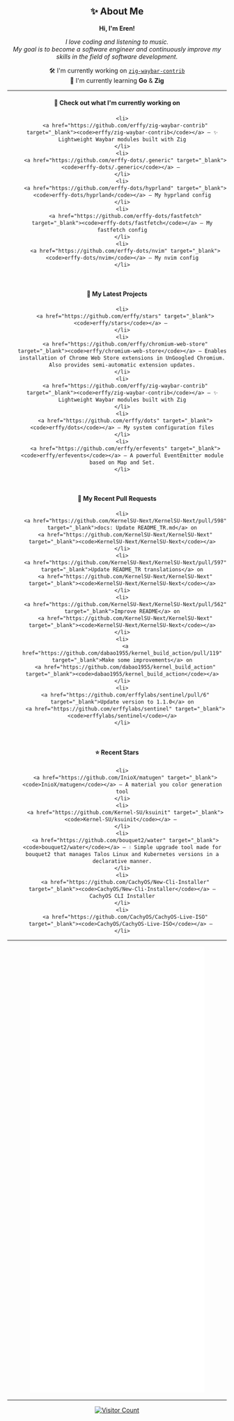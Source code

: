 <h2 align="center">✨ About Me</h2>

<p align="center">
  <b>Hi, I'm Eren!</b>
</p>

<p align="center">
  <i>
    I love coding and listening to music.<br/>
    My goal is to become a software engineer and continuously improve my skills in the field of software development.
  </i>
</p>

<p align="center">
  🛠️ I'm currently working on <a href="https://github.com/erffy/zig-waybar-contrib" target="_blank"><code>zig-waybar-contrib</code></a><br/>
  🌱 I'm currently learning <b>Go</b> & <b>Zig</b>
</p>

---

<h4 align="center">👷 Check out what I'm currently working on</h4>

<div align="center">
  <ol>
  
    <li>
      <a href="https://github.com/erffy/zig-waybar-contrib" target="_blank"><code>erffy/zig-waybar-contrib</code></a> – ✨ Lightweight Waybar modules built with Zig
    </li>
    <li>
      <a href="https://github.com/erffy-dots/.generic" target="_blank"><code>erffy-dots/.generic</code></a> – 
    </li>
    <li>
      <a href="https://github.com/erffy-dots/hyprland" target="_blank"><code>erffy-dots/hyprland</code></a> – My hyprland config
    </li>
    <li>
      <a href="https://github.com/erffy-dots/fastfetch" target="_blank"><code>erffy-dots/fastfetch</code></a> – My fastfetch config
    </li>
    <li>
      <a href="https://github.com/erffy-dots/nvim" target="_blank"><code>erffy-dots/nvim</code></a> – My nvim config
    </li>
  </ol>
</div>

<br/>

<h4 align="center">🌱 My Latest Projects</h4>

<div align="center">
  <ol>
  
    <li>
      <a href="https://github.com/erffy/stars" target="_blank"><code>erffy/stars</code></a> – 
    </li>
    <li>
      <a href="https://github.com/erffy/chromium-web-store" target="_blank"><code>erffy/chromium-web-store</code></a> – Enables installation of Chrome Web Store extensions in UnGoogled Chromium. Also provides semi-automatic extension updates.
    </li>
    <li>
      <a href="https://github.com/erffy/zig-waybar-contrib" target="_blank"><code>erffy/zig-waybar-contrib</code></a> – ✨ Lightweight Waybar modules built with Zig
    </li>
    <li>
      <a href="https://github.com/erffy/dots" target="_blank"><code>erffy/dots</code></a> – My system configuration files
    </li>
    <li>
      <a href="https://github.com/erffy/erfevents" target="_blank"><code>erffy/erfevents</code></a> – A powerful EventEmitter module based on Map and Set.
    </li>
  </ol>
</div>

<br/>

<h4 align="center">🔨 My Recent Pull Requests</h4>

<div align="center">
  <ol>
  
    <li>
      <a href="https://github.com/KernelSU-Next/KernelSU-Next/pull/598" target="_blank">docs: Update README_TR.md</a> on
      <a href="https://github.com/KernelSU-Next/KernelSU-Next" target="_blank"><code>KernelSU-Next/KernelSU-Next</code></a>
    </li>
    <li>
      <a href="https://github.com/KernelSU-Next/KernelSU-Next/pull/597" target="_blank">Update README_TR translations</a> on
      <a href="https://github.com/KernelSU-Next/KernelSU-Next" target="_blank"><code>KernelSU-Next/KernelSU-Next</code></a>
    </li>
    <li>
      <a href="https://github.com/KernelSU-Next/KernelSU-Next/pull/562" target="_blank">Improve README</a> on
      <a href="https://github.com/KernelSU-Next/KernelSU-Next" target="_blank"><code>KernelSU-Next/KernelSU-Next</code></a>
    </li>
    <li>
      <a href="https://github.com/dabao1955/kernel_build_action/pull/119" target="_blank">Make some improvements</a> on
      <a href="https://github.com/dabao1955/kernel_build_action" target="_blank"><code>dabao1955/kernel_build_action</code></a>
    </li>
    <li>
      <a href="https://github.com/erffylabs/sentinel/pull/6" target="_blank">Update version to 1.1.0</a> on
      <a href="https://github.com/erffylabs/sentinel" target="_blank"><code>erffylabs/sentinel</code></a>
    </li>
  </ol>
</div>

<br/>

<h4 align="center">⭐ Recent Stars</h4>

<div align="center">
  <ol>
  
    <li>
      <a href="https://github.com/InioX/matugen" target="_blank"><code>InioX/matugen</code></a> – A material you color generation tool
    </li>
    <li>
      <a href="https://github.com/Kernel-SU/ksuinit" target="_blank"><code>Kernel-SU/ksuinit</code></a> – 
    </li>
    <li>
      <a href="https://github.com/bouquet2/water" target="_blank"><code>bouquet2/water</code></a> – 💧 Simple upgrade tool made for bouquet2 that manages Talos Linux and Kubernetes versions in a declarative manner.
    </li>
    <li>
      <a href="https://github.com/CachyOS/New-Cli-Installer" target="_blank"><code>CachyOS/New-Cli-Installer</code></a> – CachyOS CLI Installer
    </li>
    <li>
      <a href="https://github.com/CachyOS/CachyOS-Live-ISO" target="_blank"><code>CachyOS/CachyOS-Live-ISO</code></a> – 
    </li>
  </ol>
</div>

---

<p align="center">
  <img src="https://raw.githubusercontent.com/erffy/erffy/main/github-metrics.svg" alt="GitHub Metrics"/>
</p>

---

<p align="center">
  <a href="https://visitcount.itsvg.in">
    <img src="https://visitcount.itsvg.in/api?id=erffy&icon=5&color=13" alt="Visitor Count"/>
  </a>
</p>
